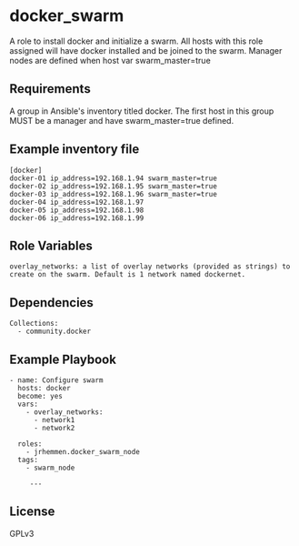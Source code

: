 docker_swarm
=========

A role to install docker and initialize a swarm. All hosts with this role assigned will have docker installed and be joined to the swarm. Manager nodes are defined when host var swarm_master=true

Requirements
------------

A group in Ansible's inventory titled docker. The first host in this group MUST be a manager and have swarm_master=true defined.

Example inventory file
-----------------------

    [docker]
    docker-01 ip_address=192.168.1.94 swarm_master=true
    docker-02 ip_address=192.168.1.95 swarm_master=true
    docker-03 ip_address=192.168.1.96 swarm_master=true
    docker-04 ip_address=192.168.1.97
    docker-05 ip_address=192.168.1.98
    docker-06 ip_address=192.168.1.99



Role Variables
--------------

    overlay_networks: a list of overlay networks (provided as strings) to create on the swarm. Default is 1 network named dockernet.

Dependencies
------------

    Collections:
      - community.docker

Example Playbook
----------------

    - name: Configure swarm
      hosts: docker
      become: yes
      vars:
        - overlay_networks:
          - network1
          - network2
          
      roles:
        - jrhemmen.docker_swarm_node
      tags:
        - swarm_node

         ---


License
-------

GPLv3
